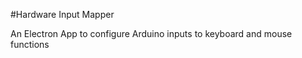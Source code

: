 #Hardware Input Mapper 

An Electron App to configure Arduino inputs to keyboard and mouse functions